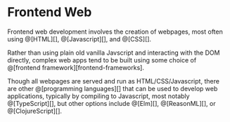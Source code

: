 # Frontend Web

Frontend web development involves the creation of webpages, most often using @[HTML][],
@[Javascript][], and @[CSS][].

Rather than using plain old vanilla Javscript and interacting with the DOM directly,
complex web apps tend to be built using some choice of @[frontend framework][frontend-frameworks].

Though all webpages are served and run as HTML/CSS/Javascript, there are other
@[programming languages][] that can be used to develop web applications, typically
by compiling to Javascript, most notably @[TypeScript][], but other options include
@[Elm][], @[ReasonML][], or @[ClojureScript][].
